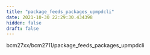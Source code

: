 ```yaml
---
title: "package_feeds_packages_upmpdcli"
date: 2021-10-30 22:29:30.434398
hidden: false
draft: false
---
```


bcm27xx/bcm2711/package_feeds_packages_upmpdcli

